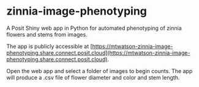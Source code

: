 # zinnia-image-phenotyping

A Posit Shiny web app in Python for automated phenotyping of zinnia flowers and stems from images.

The app is publicly accessible at [https://mtwatson-zinnia-image-phenotyping.share.connect.posit.cloud](https://mtwatson-zinnia-image-phenotyping.share.connect.posit.cloud).

Open the web app and select a folder of images to begin counts. The app will produce a .csv file of flower diameter and color and stem length.
